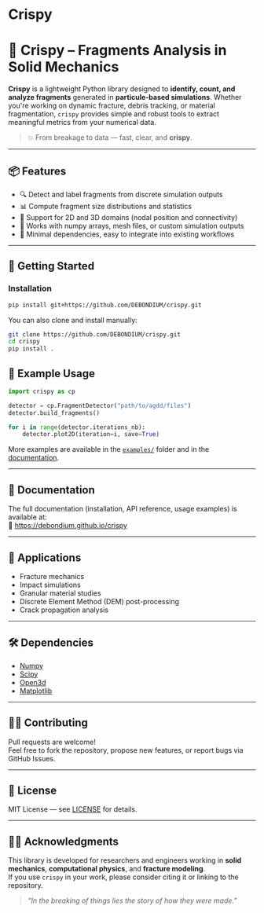 # Crispy
# 🧩 Crispy – Fragments Analysis in Solid Mechanics

**Crispy** is a lightweight Python library designed to **identify, count, and analyze fragments** generated in **particule-based simulations**. Whether you're working on dynamic fracture, debris tracking, or material fragmentation, `crispy` provides simple and robust tools to extract meaningful metrics from your numerical data.

> 💥 From breakage to data — fast, clear, and **crispy**.

---

## 📦 Features

- 🔍 Detect and label fragments from discrete simulation outputs
- 📊 Compute fragment size distributions and statistics
- 🧱 Support for 2D and 3D domains (nodal position and connectivity)
- 🧮 Works with numpy arrays, mesh files, or custom simulation outputs
- 🧰 Minimal dependencies, easy to integrate into existing workflows

---

## 🚀 Getting Started

### Installation

```bash
pip install git+https://github.com/DEBONDIUM/crispy.git
```

You can also clone and install manually:

```bash
git clone https://github.com/DEBONDIUM/crispy.git
cd crispy
pip install .
```


## 🧪 Example Usage

```python
import crispy as cp

detector = cp.FragmentDetector("path/to/agdd/files")
detector.build_fragments()

for i in range(detector.iterations_nb):
    detector.plot2D(iteration=i, save=True)
```

More examples are available in the [`examples/`](examples/) folder and in the [documentation](https://debondium.github.io/crispy).

---

## 📘 Documentation

The full documentation (installation, API reference, usage examples) is available at:  
🔗 https://debondium.github.io/crispy

---

## 🔬 Applications

- Fracture mechanics  
- Impact simulations  
- Granular material studies  
- Discrete Element Method (DEM) post-processing  
- Crack propagation analysis  

---

## 🛠 Dependencies

- [Numpy](https://numpy.org)  
- [Scipy](https://scipy.org)  
- [Open3d](http://www.open3d.org)  
- [Matplotlib](https://matplotlib.org)

---

## 🧑‍💻 Contributing

Pull requests are welcome!  
Feel free to fork the repository, propose new features, or report bugs via GitHub Issues.

---

## 📄 License

MIT License — see [LICENSE](LICENSE) for details.

---

## 👨‍🏫 Acknowledgments

This library is developed for researchers and engineers working in **solid mechanics**, **computational physics**, and **fracture modeling**.  
If you use `crispy` in your work, please consider citing it or linking to the repository.

> _“In the breaking of things lies the story of how they were made.”_

